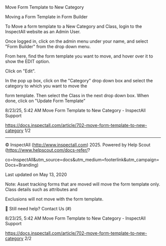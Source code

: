 Move Form Template to New Category

Moving a Form Template in Form Builder

To Move a form template to a New Category and Class, login to the InspectAll website as an Admin User.

Once logged in, click on the admin menu under your name, and select "Form Builder" from the drop down menu.

From here, find the form template you want to move, and hover over it to show the EDIT option.

Click on "Edit".

In the pop up box, click on the "Category" drop down box and select the category to which you want to move the

form template.  Then select the Class in the next drop down box.  When done, click on "Update Form Template"

8/23/25, 5:42 AM Move Form Template to New Category - InspectAll Support

https://docs.inspectall.com/article/702-move-form-template-to-new-category 1/2


---

© InspectAll (http://www.inspectall.com) 2025. Powered by Help Scout (https://www.helpscout.com/docs-refer/?

co=InspectAll&utm_source=docs&utm_medium=footerlink&utm_campaign=Docs+Branding)

Last updated on May 13, 2020

Note:  Asset tracking forms that are moved will move the form template only.  Class details such as attributes and

Exclusions will not move with the form template.

 Still need help? Contact Us (#)

8/23/25, 5:42 AM Move Form Template to New Category - InspectAll Support

https://docs.inspectall.com/article/702-move-form-template-to-new-category 2/2

